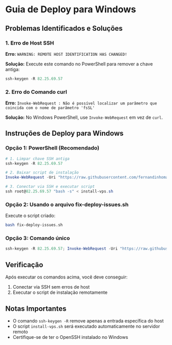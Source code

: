 # Guia de Deploy para Windows

## Problemas Identificados e Soluções

### 1. Erro de Host SSH
**Erro:** `WARNING: REMOTE HOST IDENTIFICATION HAS CHANGED!`

**Solução:** Execute este comando no PowerShell para remover a chave antiga:
```powershell
ssh-keygen -R 82.25.69.57
```

### 2. Erro do Comando curl
**Erro:** `Invoke-WebRequest : Não é possível localizar um parâmetro que coincida com o nome de parâmetro 'fsSL'`

**Solução:** No Windows PowerShell, use `Invoke-WebRequest` em vez de `curl`.

## Instruções de Deploy para Windows

### Opção 1: PowerShell (Recomendado)
```powershell
# 1. Limpar chave SSH antiga
ssh-keygen -R 82.25.69.57

# 2. Baixar script de instalação
Invoke-WebRequest -Uri "https://raw.githubusercontent.com/fernandinhomartins40/backsupa/main/install-vps.sh" -OutFile "install-vps.sh"

# 3. Conectar via SSH e executar script
ssh root@82.25.69.57 "bash -s" < install-vps.sh
```

### Opção 2: Usando o arquivo fix-deploy-issues.sh
Execute o script criado:
```bash
bash fix-deploy-issues.sh
```

### Opção 3: Comando único
```powershell
ssh-keygen -R 82.25.69.57; Invoke-WebRequest -Uri "https://raw.githubusercontent.com/fernandinhomartins40/backsupa/main/install-vps.sh" -OutFile "install-vps.sh"; ssh root@82.25.69.57 "bash -s" < install-vps.sh
```

## Verificação
Após executar os comandos acima, você deve conseguir:
1. Conectar via SSH sem erros de host
2. Executar o script de instalação remotamente

## Notas Importantes
- O comando `ssh-keygen -R` remove apenas a entrada específica do host
- O script `install-vps.sh` será executado automaticamente no servidor remoto
- Certifique-se de ter o OpenSSH instalado no Windows
